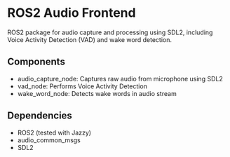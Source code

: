 # ROS2 Audio Frontend
ROS2 package for audio capture and processing using SDL2, including Voice Activity Detection (VAD) and wake word detection.

## Components
- audio_capture_node: Captures raw audio from microphone using SDL2
- vad_node: Performs Voice Activity Detection
- wake_word_node: Detects wake words in audio stream

## Dependencies
- ROS2 (tested with Jazzy)
- audio_common_msgs
- SDL2
